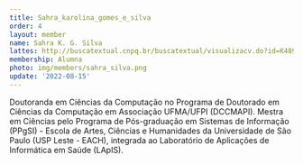 ```yaml
---
title: Sahra_karolina_gomes_e_silva
order: 4
layout: member
name: Sahra K. G. Silva
lattes: http://buscatextual.cnpq.br/buscatextual/visualizacv.do?id=K4898148H0
membership: Alumna
photo: img/members/sahra_silva.png
update: '2022-08-15'
---
```


Doutoranda em Ciências da Computação no Programa de Doutorado em Ciências da Computação em Associação UFMA/UFPI (DCCMAPI). Mestra em Ciências pelo Programa de Pós-graduação em Sistemas de Informação (PPgSI) - Escola de Artes, Ciências e Humanidades da Universidade de São Paulo (USP Leste - EACH), integrada ao Laboratório de Aplicações de Informática em Saúde (LApIS).
